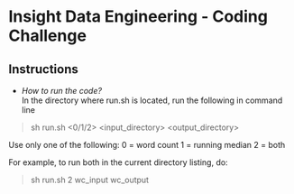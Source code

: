 Insight Data Engineering - Coding Challenge
===========================================================


## Instructions

* *How to run the code?*  
In the directory where run.sh is located, run the following in command line
> sh run.sh <0/1/2> <input_directory> <output_directory>

Use only one of the following:
0 = word count
1 = running median
2 = both

For example, to run both in the current directory listing, do:
> sh run.sh 2 wc_input wc_output